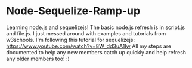 # Node-Sequelize-Ramp-up
Learning node.js and sequelizejs!
The basic node.js refresh is in script.js and file.js. I just messed around with examples and tutorials from w3schools.
I'm following this tutorial for sequelizejs: https://www.youtube.com/watch?v=8W_dd3uA1Iw
All my steps are documented to help any new members catch up quickly and help refresh any older members too! :)
